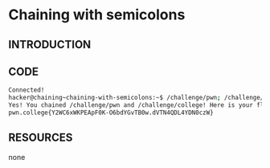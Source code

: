 # Chaining with semicolons
## INTRODUCTION 
## CODE
```bash
Connected!
hacker@chaining~chaining-with-semicolons:~$ /challenge/pwn; /challenge/college
Yes! You chained /challenge/pwn and /challenge/college! Here is your flag:
pwn.college{Y2WC6xWKPEApF0K-O6bdYGvTB0w.dVTN4QDL4YDN0czW}
```
## RESOURCES
none
